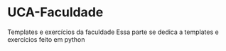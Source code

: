 # UCA-Faculdade
Templates e exercícios da faculdade
Essa parte se dedica a templates e exercícios feito em python
